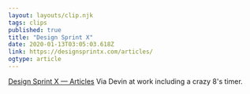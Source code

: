 ```yaml
---
layout: layouts/clip.njk
tags: clips
published: true
title: "Design Sprint X" 
date: 2020-01-13T03:05:03.618Z
link: https://designsprintx.com/articles/
ogtype: article
---
```

[Design Sprint X  —  Articles](https://designsprintx.com/articles/)
Via Devin at work including a crazy 8's timer.
